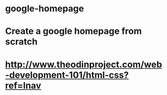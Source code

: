 # google-homepage 
# Create a google homepage from scratch
# http://www.theodinproject.com/web-development-101/html-css?ref=lnav
